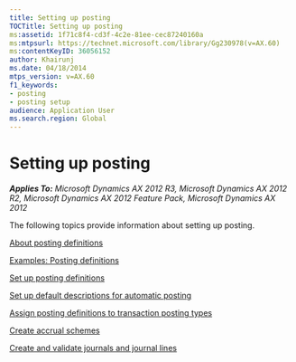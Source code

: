```yaml
---
title: Setting up posting
TOCTitle: Setting up posting
ms:assetid: 1f71c8f4-cd3f-4c2e-81ee-cec87240160a
ms:mtpsurl: https://technet.microsoft.com/library/Gg230978(v=AX.60)
ms:contentKeyID: 36056152
author: Khairunj
ms.date: 04/18/2014
mtps_version: v=AX.60
f1_keywords:
- posting
- posting setup
audience: Application User
ms.search.region: Global
---
```


# Setting up posting 


_**Applies To:** Microsoft Dynamics AX 2012 R3, Microsoft Dynamics AX 2012 R2, Microsoft Dynamics AX 2012 Feature Pack, Microsoft Dynamics AX 2012_

The following topics provide information about setting up posting.

[About posting definitions](about-posting-definitions.md)

[Examples: Posting definitions](examples-posting-definitions.md)

[Set up posting definitions](set-up-posting-definitions.md)

[Set up default descriptions for automatic posting](set-up-default-descriptions-for-automatic-posting.md)

[Assign posting definitions to transaction posting types](assign-posting-definitions-to-transaction-posting-types.md)

[Create accrual schemes](create-accrual-schemes.md)

[Create and validate journals and journal lines](create-and-validate-journals-and-journal-lines.md)

  



